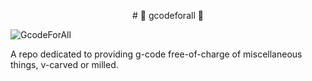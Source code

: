 <p align="center"># 🔩 gcodeforall 🔩</p>

![GcodeForAll](https://github.com/user-attachments/assets/7a9386a1-ab61-4956-b6d8-eef19fbd8eb9)

A repo dedicated to providing g-code free-of-charge of miscellaneous things, v-carved or milled.
